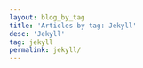```yaml
---
layout: blog_by_tag
title: 'Articles by tag: Jekyll'
desc: 'Jekyll'
tag: jekyll
permalink: jekyll/
---
```


